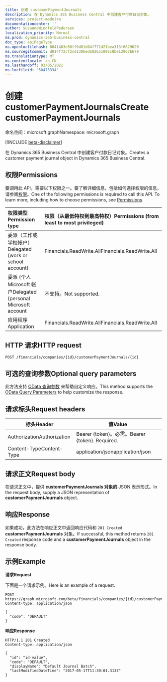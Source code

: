 ```yaml
---
title: 创建 customerPaymentJournals
description: 在 Dynamics 365 Business Central 中创建客户付款日记对象。
services: project-madeira
documentationcenter: ''
author: SusanneWindfeldPedersen
localization_priority: Normal
ms.prod: dynamics-365-business-central
doc_type: apiPageType
ms.openlocfilehash: 8041463e58ff9d81d04f771d21bea313f6829620
ms.sourcegitcommit: d014f72cf2cd130bedb02651092c0be12967b679
ms.translationtype: MT
ms.contentlocale: zh-CN
ms.lasthandoff: 03/05/2021
ms.locfileid: "50473334"
---
```

# <a name="create-customerpaymentjournals"></a><span data-ttu-id="d8419-103">创建 customerPaymentJournals</span><span class="sxs-lookup"><span data-stu-id="d8419-103">Create customerPaymentJournals</span></span>

<span data-ttu-id="d8419-104">命名空间：microsoft.graph</span><span class="sxs-lookup"><span data-stu-id="d8419-104">Namespace: microsoft.graph</span></span>

[!INCLUDE [beta-disclaimer](../../includes/beta-disclaimer.md)]

<span data-ttu-id="d8419-105">在 Dynamics 365 Business Central 中创建客户付款日记对象。</span><span class="sxs-lookup"><span data-stu-id="d8419-105">Creates a customer payment journal object in Dynamics 365 Business Central.</span></span>

## <a name="permissions"></a><span data-ttu-id="d8419-106">权限</span><span class="sxs-lookup"><span data-stu-id="d8419-106">Permissions</span></span>
<span data-ttu-id="d8419-p101">要调用此 API，需要以下权限之一。要了解详细信息，包括如何选择权限的信息，请参阅[权限](/graph/permissions-reference)。</span><span class="sxs-lookup"><span data-stu-id="d8419-p101">One of the following permissions is required to call this API. To learn more, including how to choose permissions, see [Permissions](/graph/permissions-reference).</span></span>

|<span data-ttu-id="d8419-109">权限类型</span><span class="sxs-lookup"><span data-stu-id="d8419-109">Permission type</span></span> |<span data-ttu-id="d8419-110">权限（从最低特权到最高特权）</span><span class="sxs-lookup"><span data-stu-id="d8419-110">Permissions (from least to most privileged)</span></span>|
|:---------------|:------------------------------------------|
|<span data-ttu-id="d8419-111">委派（工作或学校帐户）</span><span class="sxs-lookup"><span data-stu-id="d8419-111">Delegated (work or school account)</span></span>|<span data-ttu-id="d8419-112">Financials.ReadWrite.All</span><span class="sxs-lookup"><span data-stu-id="d8419-112">Financials.ReadWrite.All</span></span> |
|<span data-ttu-id="d8419-113">委派 (个人 Microsoft 帐户</span><span class="sxs-lookup"><span data-stu-id="d8419-113">Delegated (personal Microsoft account</span></span>|<span data-ttu-id="d8419-114">不支持。</span><span class="sxs-lookup"><span data-stu-id="d8419-114">Not supported.</span></span>|
|<span data-ttu-id="d8419-115">应用程序</span><span class="sxs-lookup"><span data-stu-id="d8419-115">Application</span></span>|<span data-ttu-id="d8419-116">Financials.ReadWrite.All</span><span class="sxs-lookup"><span data-stu-id="d8419-116">Financials.ReadWrite.All</span></span>|

## <a name="http-request"></a><span data-ttu-id="d8419-117">HTTP 请求</span><span class="sxs-lookup"><span data-stu-id="d8419-117">HTTP request</span></span>

```http
POST /financials/companies/{id}/customerPaymentJournals/{id}
```

## <a name="optional-query-parameters"></a><span data-ttu-id="d8419-118">可选的查询参数</span><span class="sxs-lookup"><span data-stu-id="d8419-118">Optional query parameters</span></span>
<span data-ttu-id="d8419-119">此方法支持 [OData 查询参数](/graph/query-parameters) 来帮助自定义响应。</span><span class="sxs-lookup"><span data-stu-id="d8419-119">This method supports the [OData Query Parameters](/graph/query-parameters) to help customize the response.</span></span>

## <a name="request-headers"></a><span data-ttu-id="d8419-120">请求标头</span><span class="sxs-lookup"><span data-stu-id="d8419-120">Request headers</span></span>
|<span data-ttu-id="d8419-121">标头</span><span class="sxs-lookup"><span data-stu-id="d8419-121">Header</span></span>        |<span data-ttu-id="d8419-122">值</span><span class="sxs-lookup"><span data-stu-id="d8419-122">Value</span></span>                    |
|--------------|-------------------------|
|<span data-ttu-id="d8419-123">Authorization</span><span class="sxs-lookup"><span data-stu-id="d8419-123">Authorization</span></span> |<span data-ttu-id="d8419-p102">Bearer {token}。必需。</span><span class="sxs-lookup"><span data-stu-id="d8419-p102">Bearer {token}. Required.</span></span>|
|<span data-ttu-id="d8419-126">Content-Type</span><span class="sxs-lookup"><span data-stu-id="d8419-126">Content-Type</span></span>  |<span data-ttu-id="d8419-127">application/json</span><span class="sxs-lookup"><span data-stu-id="d8419-127">application/json</span></span>         |

## <a name="request-body"></a><span data-ttu-id="d8419-128">请求正文</span><span class="sxs-lookup"><span data-stu-id="d8419-128">Request body</span></span>
<span data-ttu-id="d8419-129">在请求正文中，提供 **customerPaymentJournals 对象的** JSON 表示形式。</span><span class="sxs-lookup"><span data-stu-id="d8419-129">In the request body, supply a JSON representation of **customerPaymentJournals** object.</span></span>

## <a name="response"></a><span data-ttu-id="d8419-130">响应</span><span class="sxs-lookup"><span data-stu-id="d8419-130">Response</span></span>
<span data-ttu-id="d8419-131">如果成功，此方法在响应正文中返回响应代码和 ```201 Created``` **customerPaymentJournals** 对象。</span><span class="sxs-lookup"><span data-stu-id="d8419-131">If successful, this method returns ```201 Created``` response code and a **customerPaymentJournals** object in the response body.</span></span>

## <a name="example"></a><span data-ttu-id="d8419-132">示例</span><span class="sxs-lookup"><span data-stu-id="d8419-132">Example</span></span>

<span data-ttu-id="d8419-133">**请求**</span><span class="sxs-lookup"><span data-stu-id="d8419-133">**Request**</span></span>

<span data-ttu-id="d8419-134">下面是一个请求示例。</span><span class="sxs-lookup"><span data-stu-id="d8419-134">Here is an example of a request.</span></span>

```http
POST https://graph.microsoft.com/beta/financials/companies/{id}/customerPaymentJournals
Content-type: application/json

{
  "code": "DEFAULT"
}
```

<span data-ttu-id="d8419-135">**响应**</span><span class="sxs-lookup"><span data-stu-id="d8419-135">**Response**</span></span>

```http
HTTP/1.1 201 Created
Content-type: application/json

{
  "id": "id-value",
  "code": "DEFAULT",
  "displayName": "Default Journal Batch",
  "lastModifiedDateTime": "2017-05-17T11:30:01.313Z"
}
```




